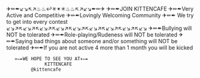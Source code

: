 
✈✏✒↙↘↖↗♨♨↩✳✴✳♨♨↖↗↙↘✒✏✈
      ✈✏✒JOIN KITTENCAFE
   ✈✏✒Very Active and Competitive
   ✈✏✒Lovingly Welcoming Community
   ✈✏✒ We try to get into every contest
↙↘↗↖↙↘↗↖↙↘↗↖↙↘↗↖↙↘↗↖↙↘↗↖↙↘↗↖↙↘↗↖↙↘
   ✈✏✒Bullying will NOT be tolerated
   ✈✏✒Role-playing/Rudeness will NOT be 
tolerated
   ✈✏✒Saying bad things about someone 
 and/or something will NOT be tolerated 
   ✈✏✒If you are not active 4 more than 
 1 month you will be kicked
  

       ✈✏✒WE HOPE TO SEE YOU AT✈✏✒
                  KITTENCAFE
             @kittencafe
